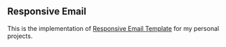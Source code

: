 ## Responsive Email

This is the implementation of [Responsive Email Template](https://github.com/charlesmudy/responsive-html-email-template) for my personal projects.